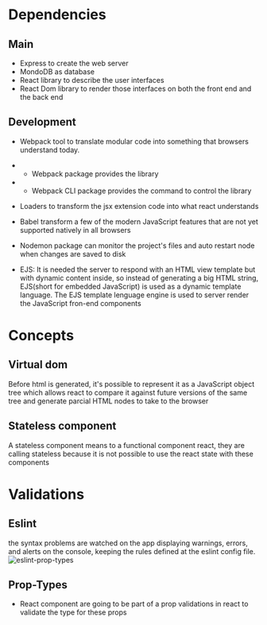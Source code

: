 # Dependencies
## Main 
- Express to create the web server
- MondoDB as database
- React library to describe the user interfaces
- React Dom library to render those interfaces on both the front end and the back end

## Development
- Webpack tool to translate modular code into something that browsers understand today. 
- - Webpack package provides the library
- - Webpack CLI package provides the command to control the library

- Loaders to transform the jsx extension code into what react understands
- Babel transform a few of the modern JavaScript features that are not yet supported natively in all browsers

- Nodemon package can monitor the project's files and auto restart node when changes are saved to disk

- EJS: It is needed the server to respond with an HTML view template but with dynamic content inside, so instead of generating a big HTML string, EJS(short for embedded JavaScript) is used as a dynamic template language. The EJS template lenguage engine is used to server render the JavaScript fron-end components


# Concepts
## Virtual dom
Before html is generated, it's possible to represent it as a JavaScript object tree which allows react to compare it against future versions of the same tree and generate parcial HTML nodes to take to the browser

## Stateless component
A stateless component means to a functional component react, they are calling stateless because it is not possible to use the react state with these components

# Validations
## Eslint
the syntax problems are watched on the app displaying warnings, errors, and alerts on the console, keeping the rules defined at the eslint config file. 
<img src="https://i.ibb.co/kKs5XM4/eslint-prop-types.png" alt="eslint-prop-types" border="0">
## Prop-Types
- React component are going to be part of a prop validations in react to validate the type for these props


